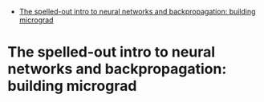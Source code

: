 - [The spelled-out intro to neural networks and backpropagation: building micrograd](#the-spelled-out-intro-to-neural-networks-and-backpropagation-building-micrograd)


# The spelled-out intro to neural networks and backpropagation: building micrograd